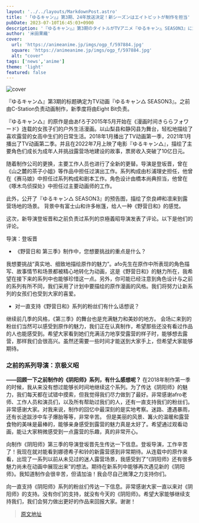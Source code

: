 ```yaml
---
layout: '../../layouts/MarkdownPost.astro'
title: '「ゆるキャン△」第3期、24年放送決定！新シーズンはエイトビットが制作を担当'
pubDate: 2023-07-10T16:45:03+0900
description: '『ゆるキャン△』第3期のタイトルがTVアニメ『ゆるキャン△ SEASON3』に決定。これまでC-Stationがアニメーション制作を担当してきたが、新シーズンよりエイトビットが担当する。'
author: '米田果織'
cover:
  url: 'https://animeanime.jp/imgs/ogp_f/597884.jpg'
  square: 'https://animeanime.jp/imgs/ogp_f/597884.jpg'
  alt: "cover"
tags: ['news','anime']
theme: 'light'
featured: false
---
```


![cover](https://animeanime.jp/imgs/ogp_f/597884.jpg)

『ゆるキャン△』第3期的标题确定为TV动画『ゆるキャン△ SEASON3』。之前由C-Station负责动画制作，新季度将由Eight Bit负责。

『ゆるキャン△』的原作是由あfろ于2015年5月开始在《漫画时间きららフォワード》连载的女孩子们的户外生活漫画。以山梨县和静冈县为舞台，轻松地描绘了喜欢露营的女高中生们的日常生活。2018年1月播出了TV动画第一季，2021年1月播出了TV动画第二季。并且在2022年7月上映了电影『ゆるキャン△』，描绘了主要角色们成长为成年人并挑战露营场地建设的故事，票房收入突破了10亿日元。

随着制作公司的更换，主要工作人员也进行了全新的更替。导演是登坂晋，曾在《山之麓的茶子小姐》等作品中担任过演出工作。系列构成由杉浦理史担任，他曾在《赛马娘》中担任过系列构成和剧本工作。角色设计由橋本尚典担当，他曾在《啄木鸟侦探处》中担任过主要动画师的工作。

此外，公开了『ゆるキャン△ SEASON3』的预告图，描绘了奈良岬和凛来到露营场地的场景。
背景中有富士山和许多帐篷，给人一种《野营日和》的感觉。

这次，新导演登坂晋和之前负责过系列的京極義昭导演发表了评论。以下是他们的评论。

导演：登坂晋

- 《野营日和 第三季》制作中，您想要挑战的重点是什么？

我想要挑战“真实地、细致地描绘原作的魅力”。afo先生在原作中所表现的角色描写、故事情节和场景都被精心地转化为动画，这是《野营日和》的魅力所在，我希望在接下来的系列中也能够珍惜这一点。另外，你可能已经注意到角色设计与之前的系列有所不同，我们采用了计划中要描绘的原作漫画的风格。我们将努力让新系列的女孩们也受到大家的喜爱。

- 对一直支持《野营日和》系列的粉丝们有什么话想说？

继续前几季的风格，《第三季》的舞台也是充满魅力和美妙的地方。
会场に来到的粉丝们当然可以感受到原作的魅力，我们正在认真制作，希望那些还没有看过作品的人也能感受到。希望大家看到她们充满活力地享受露营的样子时，能够想去露营，那样我们会很高兴。虽然还需要一些时间才能送到大家手上，但希望大家能够期待。

<h3 id="">之前的系列导演：京极义昭</h3>
<b>——回顾一下之前制作的《阴阳师》系列，有什么感想呢？</b>
在2018年制作第一季的时候，我从来没有想过能够长时间地继续这个系列。为了传达《阴阳师》的魅力，我们每天都在试错中摸索，但我觉得我们尽力做到了最好。非常感谢afro老师、工作人员和演员们，以及所有帮助过我们的人，还有一直支持我们的粉丝们。非常感谢大家。对我来说，制作的回忆中最深刻的是实地考察。迷路、遭遇暴雨，还有长途跋涉中车子爆胎等等，非常辛苦。
但是美丽的风景、篝火的温暖和露营食物的美味是最棒的，能够亲身感受到露营的魅力真是太好了。希望通过观看动画，能让大家稍微感受到一点露营的乐趣，真的非常开心。

向制作《阴阳师》第三季的导演登坂晋先生传达一下信息。登坂导演，工作辛苦了！我现在就对能看到娜德希子和铃的新露营感到非常期待。从连载中的原作来看，出现了一系列以前从未见过的迷人露营场景，我感受到了“《阴阳师》还有很多魅力尚未在动画中展现出来”的想法。期待在新系列中能够再次遇见新的《阴阳师》。我知道制作会很辛苦，但请加油！我会尽自己微薄之力支持你们。

向一直支持《阴阳师》系列的粉丝们传达一下信息。非常感谢大家一直以来对《阴阳师》的支持。没有你们的支持，就没有今天的《阴阳师》。希望大家能够继续支持我们，我们会努力做出更好的作品来回报大家。谢谢！

>[原文地址](https://animeanime.jp/article/2023/07/10/78496.html)  